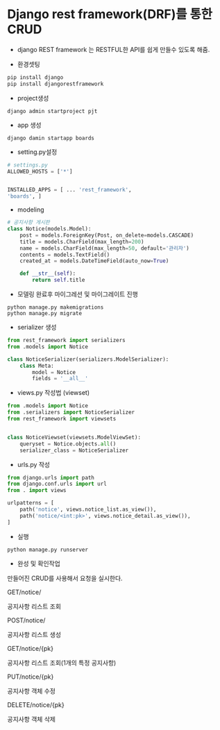 # Django rest framework(DRF)를 통한 CRUD



- django REST framework 는 RESTFUL한 API를 쉽게 만들수 있도록 해줌.

- 환경셋팅

```python
pip install django 
pip install djangorestframework
```

- project생성

```
django admin startproject pjt
```

- app 생성

```
django damin startapp boards
```

- setting.py설정

```python
# settings.py 
ALLOWED_HOSTS = ['*'] 


INSTALLED_APPS = [ ... 'rest_framework', 
'boards', ]

```

- modeling

```python
# 공지사항 게시판
class Notice(models.Model):
    post = models.ForeignKey(Post, on_delete=models.CASCADE)
    title = models.CharField(max_length=200)
    name = models.CharField(max_length=50, default='관리자')
    contents = models.TextField()
    created_at = models.DateTimeField(auto_now=True)

    def __str__(self):
        return self.title
```



- 모델링 완료후 마이그레션 및 마이그레이트 진행

```
python manage.py makemigrations 
python manage.py migrate
```



- serializer 생성

````python
from rest_framework import serializers
from .models import Notice

class NoticeSerializer(serializers.ModelSerializer):
    class Meta:
        model = Notice
        fields = '__all__'
````



- views.py 작성법 (viewset)

```python
from .models import Notice
from .serializers import NoticeSerializer
from rest_framework import viewsets


class NoticeViewset(viewsets.ModelViewSet): 
	queryset = Notice.objects.all() 
	serializer_class = NoticeSerializer


```



- urls.py 작성

```python
from django.urls import path
from django.conf.urls import url
from . import views

urlpatterns = [
    path('notice', views.notice_list.as_view()),
    path('notice/<int:pk>', views.notice_detail.as_view()),
]
```



- 실행

```
python manage.py runserver 
```



- 완성 및 확인작업



만들어진 CRUD를 사용해서 요청을 실시한다.



GET/notice/

공지사항 리스트 조회

POST/notice/

공지사항 리스트 생성

GET/notice/{pk}

공지사항 리스트 조회(1개의 특정 공지사항)

PUT/notice/{pk} 

공지사항 객체 수정

DELETE/notice/{pk}

공지사항 객체 삭제



